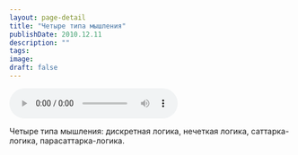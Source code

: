 ```yaml
---
layout: page-detail
title: "Четыре типа мышления"
publishDate: 2010.12.11
description: ""
tags:
image:
draft: false
---
```


<audio title="2010.12.11 - Четыре типа мышления.mp3" src="https://filer-api.advayta.org/v1.0/public/files/73378" controls=""></audio>

 Четыре типа мышления: дискретная логика, нечеткая логика, саттарка-логика, парасаттарка-логика. 

  
